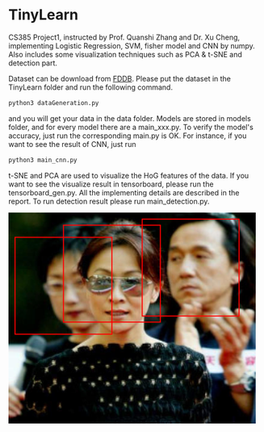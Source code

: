 # TinyLearn
CS385 Project1, instructed by Prof. Quanshi Zhang and Dr. Xu Cheng, implementing Logistic Regression, SVM, fisher model and CNN by numpy. Also includes some visualization techniques such as PCA & t-SNE and detection part. 

Dataset can be download from [FDDB](http://vis-www.cs.umass.edu/fddb/). Please put the dataset in the TinyLearn folder and run the following command.

```python
python3 dataGeneration.py
```

and you will get your data in the data folder. Models are stored in models folder, and for every model there are a main_xxx.py. To verify the model's accuracy, just run the corresponding main.py is OK. For instance, if you want to see the result of CNN, just run

```python
python3 main_cnn.py
```

t-SNE and PCA are used to visualize the HoG features of the data. If you want to see the visualize result in tensorboard, please run the tensorboard_gen.py. All the implementing details are described in the report. To run detection result please run main_detection.py.

![detections!](detection3.png)